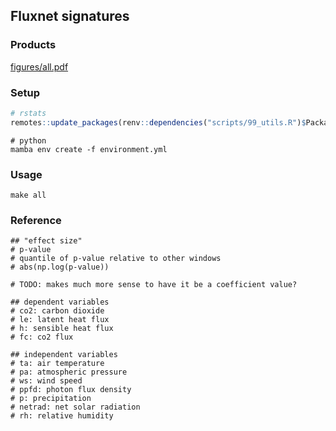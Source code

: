 ## Fluxnet signatures

### Products

[figures/all.pdf](figures/all.pdf)

### Setup

```R
# rstats
remotes::update_packages(renv::dependencies("scripts/99_utils.R")$Package)
```

```shell
# python
mamba env create -f environment.yml
```

### Usage

```shell
make all
```

### Reference

```shell
## "effect size"
# p-value
# quantile of p-value relative to other windows
# abs(np.log(p-value))

# TODO: makes much more sense to have it be a coefficient value?
```

```shell
## dependent variables
# co2: carbon dioxide
# le: latent heat flux
# h: sensible heat flux
# fc: co2 flux

## independent variables
# ta: air temperature
# pa: atmospheric pressure
# ws: wind speed
# ppfd: photon flux density
# p: precipitation
# netrad: net solar radiation
# rh: relative humidity
```
